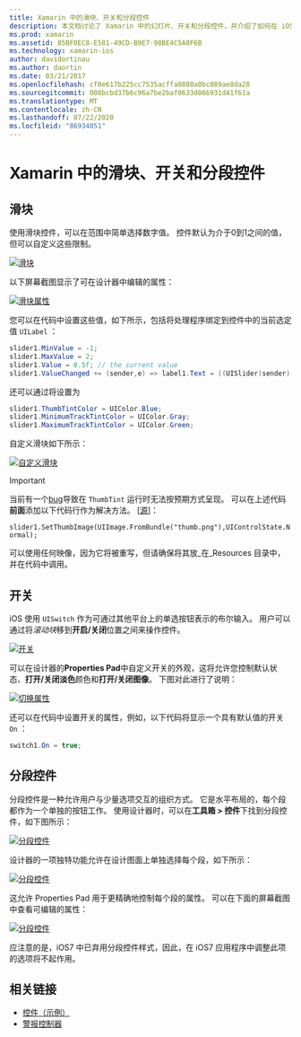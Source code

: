 ```yaml
---
title: Xamarin 中的滑块、开关和分段控件
description: 本文档讨论了 Xamarin 中的幻灯片、开关和分段控件，并介绍了如何在 iOS 设计器中以编程方式使用它们。
ms.prod: xamarin
ms.assetid: 85BF0EC8-E581-49CD-B9E7-98BE4C5A0F6B
ms.technology: xamarin-ios
author: davidortinau
ms.author: daortin
ms.date: 03/21/2017
ms.openlocfilehash: cf0e617b225cc7535acffa0880a0bc089ae8da28
ms.sourcegitcommit: 008bcbd37b6c96a7be2baf0633d066931d41f61a
ms.translationtype: MT
ms.contentlocale: zh-CN
ms.lasthandoff: 07/22/2020
ms.locfileid: "86934051"
---
```

# <a name="sliders-switches-and-segmented-controls-in-xamarinios"></a>Xamarin 中的滑块、开关和分段控件

<a name="Sliders"></a>

## <a name="sliders"></a>滑块

使用滑块控件，可以在范围中简单选择数字值。 控件默认为介于0到1之间的值，但可以自定义这些限制。

 [![滑块](slider-switch-segmented-controls-images/image25a.png)](slider-switch-segmented-controls-images/image25a.png#lightbox)

以下屏幕截图显示了可在设计器中编辑的属性：

 [![滑块属性](slider-switch-segmented-controls-images/image26a.png)](slider-switch-segmented-controls-images/image25a.png#lightbox)

您可以在代码中设置这些值，如下所示，包括将处理程序绑定到控件中的当前选定值 `UILabel` ：

```csharp
slider1.MinValue = -1;
slider1.MaxValue = 2;
slider1.Value = 0.5f; // the current value
slider1.ValueChanged += (sender,e) => label1.Text = ((UISlider)sender).Value.ToString ();
```

还可以通过将设置为

```csharp
slider1.ThumbTintColor = UIColor.Blue;
slider1.MinimumTrackTintColor = UIColor.Gray;
slider1.MaximumTrackTintColor = UIColor.Green;
```

自定义滑块如下所示：

 [![自定义滑块](slider-switch-segmented-controls-images/image27a.png)](slider-switch-segmented-controls-images/image28a.png#lightbox)

> [!IMPORTANT]
> 当前有一个[bug](https://stackoverflow.com/a/19496179)导致在 `ThumbTint` 运行时无法按预期方式呈现。 可以在上述代码**前面**添加以下代码行作为解决方法。 [[源](https://stackoverflow.com/a/21396794)]：
>
> `slider1.SetThumbImage(UIImage.FromBundle("thumb.png"),UIControlState.Normal);`
> 
> 可以使用任何映像，因为它将被重写，但请确保将其放_在_Resources 目录中，并在代码中调用。

<a name="Switch"></a>

## <a name="switch"></a>开关

iOS 使用 `UISwitch` 作为可通过其他平台上的单选按钮表示的布尔输入。 用户可以通过将*滚动块*移到**开启/关闭**位置之间来操作控件。

 [![开关](slider-switch-segmented-controls-images/image28a.png)](slider-switch-segmented-controls-images/image28a.png#lightbox)

可以在设计器的**Properties Pad**中自定义开关的外观，这将允许您控制默认状态、**打开/关闭淡色**颜色和**打开/关闭图像**。 下图对此进行了说明：

 [![切换属性](slider-switch-segmented-controls-images/image29a.png)](slider-switch-segmented-controls-images/image29a.png#lightbox)

还可以在代码中设置开关的属性，例如，以下代码将显示一个具有默认值的开关 `On` ：

```csharp
switch1.On = true;
```

 <a name="Segmented_Controls"></a>

## <a name="segmented-controls"></a>分段控件

分段控件是一种允许用户与少量选项交互的组织方式。 它是水平布局的，每个段都作为一个单独的按钮工作。 使用设计器时，可以在**工具箱 > 控件**下找到分段控件，如下图所示：

 [![分段控件](slider-switch-segmented-controls-images/segmentedcontrol.png)](slider-switch-segmented-controls-images/segmentedcontrol.png#lightbox)

设计器的一项独特功能允许在设计图面上单独选择每个段，如下所示：

 [![分段控件](slider-switch-segmented-controls-images/segmentedcontrolselection.png)](slider-switch-segmented-controls-images/segmentedcontrolselection.png#lightbox)

这允许 Properties Pad 用于更精确地控制每个段的属性。 可以在下面的屏幕截图中查看可编辑的属性：

 [![分段控件](slider-switch-segmented-controls-images/segmentedcontrolproperties.png)](slider-switch-segmented-controls-images/segmentedcontrolproperties.png#lightbox)

应注意的是，iOS7 中已弃用分段控件样式，因此，在 iOS7 应用程序中调整此项的选项将不起作用。

## <a name="related-links"></a>相关链接

- [控件（示例）](https://docs.microsoft.com/samples/xamarin/ios-samples/controls)
- [警报控制器](https://github.com/xamarin/recipes/tree/master/Recipes/ios/standard_controls/alertcontroller)
